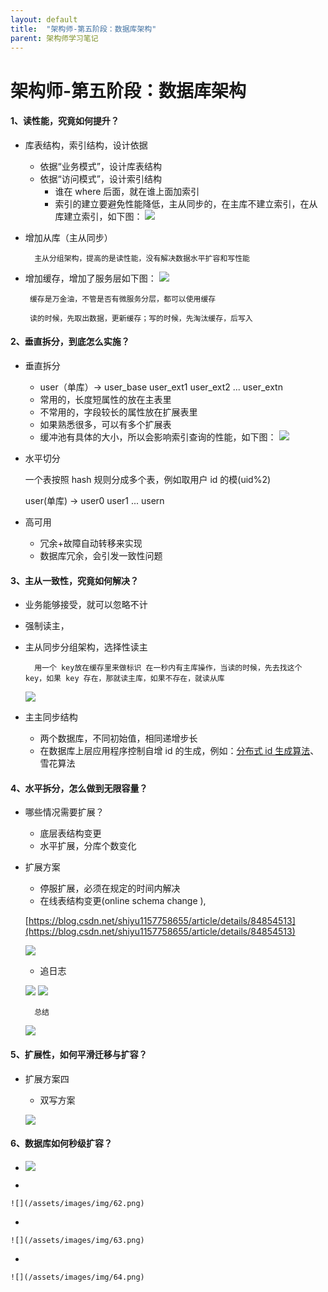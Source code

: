 ```yaml
---
layout: default
title:  "架构师-第五阶段：数据库架构"
parent: 架构师学习笔记
---
```


# 架构师-第五阶段：数据库架构

#### 1、读性能，究竟如何提升？
-  库表结构，索引结构，设计依据
	- 依据“业务模式”，设计库表结构
	- 依据“访问模式”，设计索引结构
		- 谁在 where 后面，就在谁上面加索引
		- 索引的建立要避免性能降低，主从同步的，在主库不建立索引，在从库建立索引，如下图：
		![](/assets/images/img/52.png)
- 增加从库（主从同步）
		
		主从分组架构，提高的是读性能，没有解决数据水平扩容和写性能

-  增加缓存，增加了服务层如下图：
	![](/assets/images/img/53.png)
	
		缓存是万金油，不管是否有微服务分层，都可以使用缓存

		读的时候，先取出数据，更新缓存；写的时候，先淘汰缓存，后写入

#### 2、垂直拆分，到底怎么实施？
- 垂直拆分
	- user（单库）-> user_base user_ext1 user_ext2 ... user_extn
	- 常用的，长度短属性的放在主表里
	- 不常用的，字段较长的属性放在扩展表里
	- 如果熟悉很多，可以有多个扩展表
	- 缓冲池有具体的大小，所以会影响索引查询的性能，如下图：
	![](/assets/images/img/54.png)
- 水平切分

	一个表按照 hash 规则分成多个表，例如取用户 id 的模(uid%2)

	user(单库) -> user0 user1 ... usern

- 高可用
	- 冗余+故障自动转移来实现
	- 数据库冗余，会引发一致性问题

#### 3、主从一致性，究竟如何解决？
- 业务能够接受，就可以忽略不计
- 强制读主，
- 主从同步分组架构，选择性读主
		
		用一个 key放在缓存里来做标识 在一秒内有主库操作，当读的时候，先去找这个 key，如果 key 存在，那就读主库，如果不存在，就读从库

	![](/assets/images/img/55.png)

- 主主同步结构
	- 两个数据库，不同初始值，相同递增步长
	- 在数据库上层应用程序控制自增 id 的生成，例如：[分布式 id 生成算法](https://zhuanlan.zhihu.com/p/107939861)、雪花算法

#### 4、水平拆分，怎么做到无限容量？
- 哪些情况需要扩展？
	- 底层表结构变更
	- 水平扩展，分库个数变化
- 扩展方案
	- 停服扩展，必须在规定的时间内解决
	- 在线表结构变更(online schema change ), 

	[https://blog.csdn.net/shiyu1157758655/article/details/84854513](https://blog.csdn.net/shiyu1157758655/article/details/84854513)

	![](/assets/images/img/55.png)

	- 追日志

	![](/assets/images/img/57.png)
	![](/assets/images/img/58.png)

		总结


	![](/assets/images/img/59.png)

#### 5、扩展性，如何平滑迁移与扩容？
- 扩展方案四
	- 双写方案

	![](/assets/images/img/60.png)

#### 6、数据库如何秒级扩容？
- 
	![](/assets/images/img/61.png)

- 
	
	![](/assets/images/img/62.png)

- 
	
	![](/assets/images/img/63.png)

- 
	
	![](/assets/images/img/64.png)

